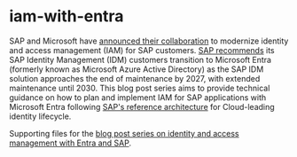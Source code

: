 # iam-with-entra

SAP and Microsoft have [announced their collaboration](https://techcommunity.microsoft.com/t5/microsoft-entra-blog/microsoft-and-sap-work-together-to-transform-identity-for-sap/ba-p/2520430) to modernize identity and access management (IAM) for SAP customers. [SAP recommends](https://community.sap.com/t5/technology-blogs-by-sap/update-on-the-sap-identity-management-migration-to-microsoft-entra/ba-p/13742820) its SAP Identity Management (IDM) customers transition to Microsoft Entra (formerly known as Microsoft Azure Active Directory) as the SAP IDM solution approaches the end of maintenance by 2027, with extended maintenance until 2030. This blog post series aims to provide technical guidance on how to plan and implement IAM for SAP applications with Microsoft Entra following [SAP's reference architecture](https://discovery-center.cloud.sap/refArchDetail/ref-arch-cloud-leading-identity-lifecycle) for Cloud-leading identity lifecycle.

Supporting files for the [blog post series on identity and access management with Entra and SAP](https://community.sap.com/t5/technology-blogs-by-members/identity-and-access-management-with-microsoft-entra-part-i-managing-access/ba-p/13873276).
